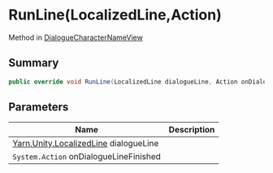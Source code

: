 # RunLine(LocalizedLine,Action)

Method in [DialogueCharacterNameView](./)

## Summary

```csharp
public override void RunLine(LocalizedLine dialogueLine, Action onDialogueLineFinished)
```

## Parameters

| Name                                                                  | Description |
| --------------------------------------------------------------------- | ----------- |
| [Yarn.Unity.LocalizedLine](../yarn.unity.localizedline/) dialogueLine |             |
| `System.Action` onDialogueLineFinished                                |             |
